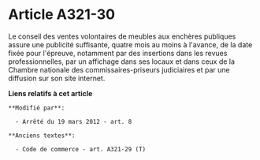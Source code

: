 # Article A321-30

Le conseil des ventes volontaires de meubles aux enchères publiques assure une publicité suffisante, quatre mois au moins à
l'avance, de la date fixée pour l'épreuve, notamment par des insertions dans les revues professionnelles, par un affichage
dans ses locaux et dans ceux de la Chambre nationale des commissaires-priseurs judiciaires et par une diffusion sur son site
internet.

**Liens relatifs à cet article**

	**Modifié par**:

	  - Arrêté du 19 mars 2012 - art. 8

	**Anciens textes**:

	  - Code de commerce - art. A321-29 (T)
